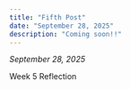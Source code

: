 ```yaml
---
title: "Fifth Post"
date: "September 28, 2025"
description: "Coming soon!!"
---
```


*September 28, 2025*

Week 5 Reflection